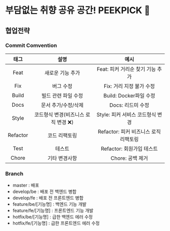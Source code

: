 # 부담없는 취향 공유 공간! PEEKPICK 👀


## 협업전략
### Commit Comvention

|태그|설명|예시|
|:--:|:--:|:--:|
|Feat|새로운 기능 추가|Feat: 피커 거리순 찾기 기능 추가|
|Fix|버그 수정|Fix: 거리 지정 불가 수정|
|Build|빌드 관련 파일 수정|Build: Docker파일 수정|
|Docs|문서 추가/수정/삭제|Docs: 리드미 수정|
|Style|코드형식 변경(비즈니스 로직 변경 ❌)|Style: 피커 서비스 코드형식 변경|
|Refactor|코드 리팩토링|Refactor: 피커 비즈니스 로직 리팩토링|
|Test|테스트|Refactor: 회원가입 테스트|
|Chore|기타 변경사항|Chore: 공백 제거|

### Branch
- master : 배포<br>
- develop/be : 배포 전 백엔드 병합<br>
- develop/fe  : 배포 전 프론트엔드 병합<br>
- feature/be/[기능명] : 백엔드 기능 개발
- feature/fe/[기능명] : 프론트엔드 기능 개발
- hotfix/be/[기능명] : 급한 백엔드 에러 수정<br>
- hotfix/fe/[기능명] : 급한 프론트엔드 에러 수정<br>